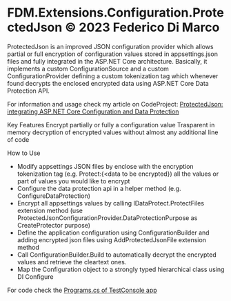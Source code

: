 # FDM.Extensions.Configuration.ProtectedJson © 2023 Federico Di Marco

ProtectedJson is an improved JSON configuration provider which allows partial or full encryption of configuration values stored in appsettings.json files and fully integrated in the ASP.NET Core architecture. Basically, it implements a custom ConfigurationSource and a custom ConfigurationProvider defining a custom tokenization tag which whenever found decrypts the enclosed encrypted data using ASP.NET Core Data Protection API.

For information and usage check my article on CodeProject: [ProtectedJson: integrating ASP.NET Core Configuration and Data Protection](https://www.codeproject.com/Articles/5372873/ProtectedJson-integrating-ASP-NET-Core-Configurati)

Key Features
Encrypt partially or fully a configuration value
Trasparent in memory decryption of encrypted values without almost any additional line of code

How to Use

  - Modify appsettings JSON files by enclose with the encryption tokenization tag (e.g. Protect:{<data to be encrypted}) all the values or part of values you would like to encrypt
  - Configure the data protection api in a helper method (e.g. ConfigureDataProtection)
  - Encrypt all appsettings values by calling IDataProtect.ProtectFiles extension method (use ProtectedJsonConfigurationProvider.DataProtectionPurpose as CreateProtector purpose)
  - Define the application configuration using ConfigurationBuilder and adding encrypted json files using AddProtectedJsonFile extension method
  - Call ConfigurationBuilder.Build to automatically decrypt the encrypted values and retrieve the cleartext ones.
  - Map the Configuration object to a strongly typed hierarchical class using DI Configure

For code check the [Programs.cs of TestConsole app](https://github.com/fededim/FDM.Extensions.Configuration.ProtectedJson/blob/master/FDM.Extensions.Configuration.ProtectedJson.ConsoleTest/Program.cs)
